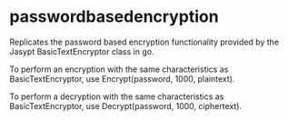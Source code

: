 # passwordbasedencryption
Replicates the password based encryption functionality provided by the Jasypt BasicTextEncryptor class in go.

To perform an encryption with the same characteristics as BasicTextEncryptor, use Encrypt(password, 1000, plaintext).

To perform a decryption with the same characteristics as BasicTextEncryptor, use Decrypt(password, 1000, ciphertext).

